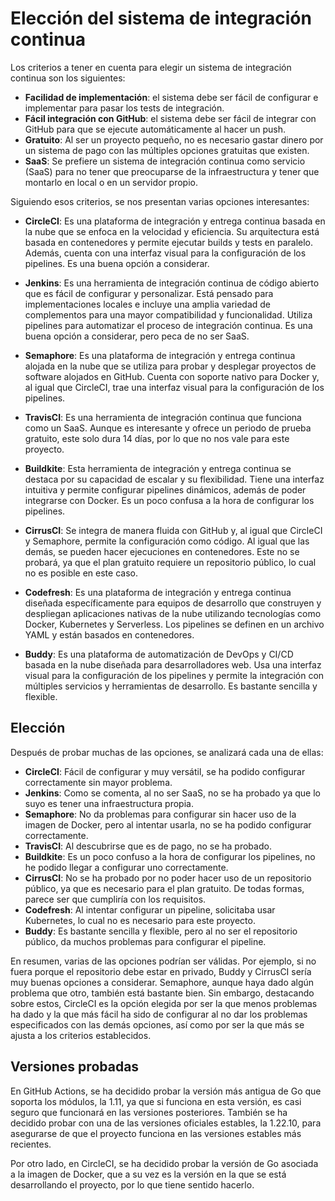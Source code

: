# Elección del sistema de integración continua

Los criterios a tener en cuenta para elegir un sistema de integración continua son los siguientes:
- **Facilidad de implementación**: el sistema debe ser fácil de configurar e implementar para pasar los tests de integración.
- **Fácil integración con GitHub**: el sistema debe ser fácil de integrar con GitHub para que se ejecute automáticamente al hacer un push.
- **Gratuito**: Al ser un proyecto pequeño, no es necesario gastar dinero por un sistema de pago con las múltiples opciones gratuitas que existen.
- **SaaS**: Se prefiere un sistema de integración continua como servicio (SaaS) para no tener que preocuparse de la infraestructura y tener que montarlo en local o en un servidor propio.

Siguiendo esos criterios, se nos presentan varias opciones interesantes:

- **CircleCI**: Es una plataforma de integración y entrega continua basada en la nube que se enfoca en la velocidad y eficiencia. Su arquitectura está basada en contenedores y permite ejecutar builds y tests en paralelo. Además, cuenta con una interfaz visual para la configuración de los pipelines. Es una buena opción a considerar.

- **Jenkins**: Es una herramienta de integración continua de código abierto que es fácil de configurar y personalizar. Está pensado para implementaciones locales e incluye una amplia variedad de complementos para una mayor compatibilidad y funcionalidad. Utiliza pipelines para automatizar el proceso de integración continua. Es una buena opción a considerar, pero peca de no ser SaaS.

- **Semaphore**: Es una plataforma de integración y entrega continua alojada en la nube que se utiliza para probar y desplegar proyectos de software alojados en GitHub. Cuenta con soporte nativo para Docker y, al igual que CircleCI, trae una interfaz visual para la configuración de los pipelines. 

- **TravisCI**: Es una herramienta de integración continua que funciona como un SaaS. Aunque es interesante y ofrece un periodo de prueba gratuito, este solo dura 14 días, por lo que no nos vale para este proyecto.

- **Buildkite**: Esta herramienta de integración y entrega continua se destaca por su capacidad de escalar y su flexibilidad. Tiene una interfaz intuitiva y permite configurar pipelines dinámicos, además de poder integrarse con Docker. Es un poco confusa a la hora de configurar los pipelines.

- **CirrusCI**: Se integra de manera fluida con GitHub y, al igual que CircleCI y Semaphore, permite la configuración como código. Al igual que las demás, se pueden hacer ejecuciones en contenedores. Este no se probará, ya que el plan gratuito requiere un repositorio público, lo cual no es posible en este caso.

- **Codefresh**: Es una plataforma de integración y entrega continua diseñada específicamente para equipos de desarrollo que construyen y despliegan aplicaciones nativas de la nube utilizando tecnologías como Docker, Kubernetes y Serverless. Los pipelines se definen en un archivo YAML y están basados en contenedores. 

- **Buddy**: Es una plataforma de automatización de DevOps y CI/CD basada en la nube diseñada para desarrolladores web. Usa una interfaz visual para la configuración de los pipelines y permite la integración con múltiples servicios y herramientas de desarrollo. Es bastante sencilla y flexible.


## Elección

Después de probar muchas de las opciones, se analizará cada una de ellas:

- **CircleCI**: Fácil de configurar y muy versátil, se ha podido configurar correctamente sin mayor problema.
- **Jenkins**: Como se comenta, al no ser SaaS, no se ha probado ya que lo suyo es tener una infraestructura propia.
- **Semaphore**: No da problemas para configurar sin hacer uso de la imagen de Docker, pero al intentar usarla, no se ha podido configurar correctamente.
- **TravisCI**: Al descubrirse que es de pago, no se ha probado.
- **Buildkite**: Es un poco confuso a la hora de configurar los pipelines, no he podido llegar a configurar uno correctamente.
- **CirrusCI**: No se ha probado por no poder hacer uso de un repositorio público, ya que es necesario para el plan gratuito. De todas formas, parece ser que cumpliría con los requisitos.
- **Codefresh**: Al intentar configurar un pipeline, solicitaba usar Kubernetes, lo cual no es necesario para este proyecto.
- **Buddy**: Es bastante sencilla y flexible, pero al no ser el repositorio público, da muchos problemas para configurar el pipeline.

En resumen, varias de las opciones podrían ser válidas. Por ejemplo, si no fuera porque el repositorio debe estar en privado, Buddy y CirrusCI sería muy buenas opciones a considerar. Semaphore, aunque haya dado algún problema que otro, también está bastante bien. Sin embargo, destacando sobre estos, CircleCI es la opción elegida por ser la que menos problemas ha dado y la que más fácil ha sido de configurar al no dar los problemas especificados con las demás opciones, así como por ser la que más se ajusta a los criterios establecidos.

## Versiones probadas

En GitHub Actions, se ha decidido probar la versión más antigua de Go que soporta los módulos, la 1.11, ya que si
funciona en esta versión, es casi seguro que funcionará en las versiones posteriores. También se ha decidido probar con una de las versiones oficiales estables, la 1.22.10, para asegurarse de que el proyecto funciona en las versiones estables más recientes.

Por otro lado, en CircleCI, se ha decidido probar la versión de Go asociada a la imagen de Docker, que a su vez es la versión en la que se está desarrollando el proyecto, por lo que tiene sentido hacerlo.